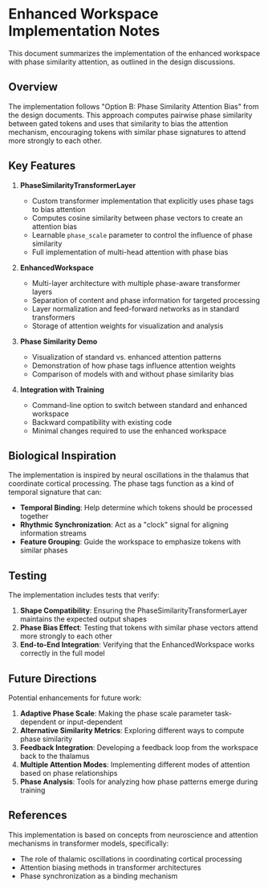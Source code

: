 # Enhanced Workspace Implementation Notes

This document summarizes the implementation of the enhanced workspace with phase similarity attention, as outlined in the design discussions.

## Overview

The implementation follows "Option B: Phase Similarity Attention Bias" from the design documents. This approach computes pairwise phase similarity between gated tokens and uses that similarity to bias the attention mechanism, encouraging tokens with similar phase signatures to attend more strongly to each other.

## Key Features

1. **PhaseSimilarityTransformerLayer**
   - Custom transformer implementation that explicitly uses phase tags to bias attention
   - Computes cosine similarity between phase vectors to create an attention bias
   - Learnable `phase_scale` parameter to control the influence of phase similarity
   - Full implementation of multi-head attention with phase bias

2. **EnhancedWorkspace**
   - Multi-layer architecture with multiple phase-aware transformer layers
   - Separation of content and phase information for targeted processing
   - Layer normalization and feed-forward networks as in standard transformers
   - Storage of attention weights for visualization and analysis

3. **Phase Similarity Demo**
   - Visualization of standard vs. enhanced attention patterns
   - Demonstration of how phase tags influence attention weights
   - Comparison of models with and without phase similarity bias

4. **Integration with Training**
   - Command-line option to switch between standard and enhanced workspace
   - Backward compatibility with existing code
   - Minimal changes required to use the enhanced workspace

## Biological Inspiration

The implementation is inspired by neural oscillations in the thalamus that coordinate cortical processing. The phase tags function as a kind of temporal signature that can:

- **Temporal Binding**: Help determine which tokens should be processed together
- **Rhythmic Synchronization**: Act as a "clock" signal for aligning information streams
- **Feature Grouping**: Guide the workspace to emphasize tokens with similar phases

## Testing

The implementation includes tests that verify:

1. **Shape Compatibility**: Ensuring the PhaseSimilarityTransformerLayer maintains the expected output shapes
2. **Phase Bias Effect**: Testing that tokens with similar phase vectors attend more strongly to each other
3. **End-to-End Integration**: Verifying that the EnhancedWorkspace works correctly in the full model

## Future Directions

Potential enhancements for future work:

1. **Adaptive Phase Scale**: Making the phase scale parameter task-dependent or input-dependent
2. **Alternative Similarity Metrics**: Exploring different ways to compute phase similarity
3. **Feedback Integration**: Developing a feedback loop from the workspace back to the thalamus
4. **Multiple Attention Modes**: Implementing different modes of attention based on phase relationships
5. **Phase Analysis**: Tools for analyzing how phase patterns emerge during training

## References

This implementation is based on concepts from neuroscience and attention mechanisms in transformer models, specifically:

- The role of thalamic oscillations in coordinating cortical processing
- Attention biasing methods in transformer architectures
- Phase synchronization as a binding mechanism
